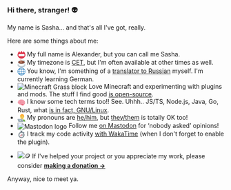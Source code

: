 ### Hi there, stranger! 👽

My name is Sasha... and that's all I've got, really.

Here are some things about me:

- <img src="https://github.com/twitter/twemoji/raw/master/assets/svg/1f4db.svg" alt="📛" width="18" height="18" align="center"> My full name is Alexander, but you can call me Sasha.
- <img src="https://github.com/twitter/twemoji/raw/master/assets/svg/2615.svg" alt="☕" width="18" height="18" align="center"> My timezone is [CET][tz], but I'm often available at other times as well.
- <img src="https://github.com/twitter/twemoji/raw/master/assets/svg/1f310.svg" alt="🌐" width="18" height="18" align="center"> You know, I'm something of a [translator to Russian][crowdin] myself. I'm currently learning German.
- <img src="https://user-images.githubusercontent.com/10401817/161104405-9d891d48-2e8f-40c1-bc68-45a019091fe5.png" alt="Minecraft Grass block" width="18" height="18" align="center"> Love Minecraft and experimenting with plugins and mods. The stuff I find good [is open-source][oss].
- <img src="https://github.com/twitter/twemoji/raw/master/assets/svg/1f9e0.svg" alt="🧠" width="18" height="18" align="center"> I know some tech terms too!! See. Uhhh.. JS/TS, Node.js, Java, Go, Rust, what [is in fact, GNU/Linux](https://devrant.com/rants/1051771/).
- <img src="https://github.com/twitter/twemoji/raw/master/assets/svg/1f468-200d-1f4bb.svg" alt="👨‍💻" width="18" height="18" align="center"> My pronouns are [he/him](https://pronoun.is/he), but [they/them](https://pronoun.is/they/.../themselves) is totally OK too!
- <img src="https://upload.wikimedia.org/wikipedia/commons/d/d5/Mastodon_logotype_%28simple%29_new_hue.svg" alt="Mastodon logo" width="18" height="18" align="center"> Follow me [on Mastodon][mstdn] for ‘nobody asked’ opinions!
- <img src="https://github.com/twitter/twemoji/raw/master/assets/svg/23f1.svg" alt="⏱" width="18" height="18" align="center"> I track my code activity [with WakaTime][waka] (when I don't forget to enable the plugin).<br>

<ul>
<li><img src="https://github.com/twitter/twemoji/raw/master/assets/svg/1fa99.svg" alt="🪙" width="18" height="18" align="center"> If I've helped your project or you appreciate my work, please consider <a href="https://github.com/Brawaru/Brawaru/blob/main/SUPPORT.md"><b>making a donation →</b></a></li>
</ul>

Anyway, nice to meet ya.

[tz]: https://time.is/CET
[crowdin]: https://crowdin.com/profile/brawaru
[oss]: https://github.com/stars/Brawaru/lists/brawaru-s-creations
[mstdn]: https://mastodon.social/@sasha_sorokin
[twttr]: https://twitter.com/@brawaru
[waka]: https://wakatime.com/@Brawaru
[icn]: https://picrew.me/image_maker/148413
[artst]: https://twitter.com/buffalobellie

